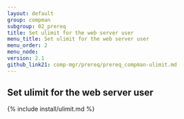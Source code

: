 ```yaml
---
layout: default
group: compman
subgroup: 02_prereq
title: Set ulimit for the web server user
menu_title: Set ulimit for the web server user
menu_order: 2
menu_node: 
version: 2.1
github_link21: comp-mgr/prereq/prereq_compman-ulimit.md
---
```


## Set ulimit for the web server user
{% include install/ulimit.md %}
